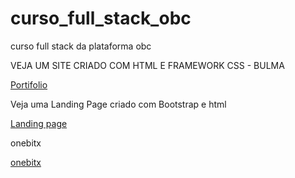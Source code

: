 # curso_full_stack_obc
curso full stack da plataforma obc


VEJA  UM SITE CRIADO COM HTML E FRAMEWORK CSS - BULMA 


<a href="https://sdias14.github.io/curso_full_stack_obc/css/bulma/criando%20portifolio/index.html"> Portifolio </a>

Veja uma Landing Page criado com Bootstrap e html 


<a href= "https://sdias14.github.io/curso_full_stack_obc/css/bootstrap/exerciciolanding/index.html"> Landing page </a>

onebitx

<a href= "https://sdias14.github.io/curso_full_stack_obc/css/bootstrap/projeto/index.html"> onebitx </a>
                                            
                                            
